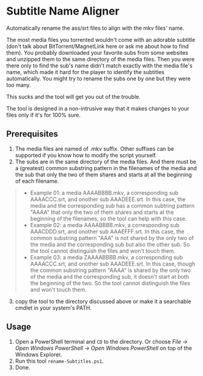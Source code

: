 # Subtitle Name Aligner 

Automatically rename the ass/srt files to align with the mkv files' name.

The most media files you torrented wouldn't come with an adorable subtitle (don't talk about BitTorrent/MagnetLink here or ask me about how to find them). You probably downloaded your favorite subs from some websites and unzipped them to the same directory of the media files. Then you were there only to find the sub's name didn't match exactly with the media file's name, which made it hard for the player to identify the subtitles automatically. You might try to rename the subs one by one but they were too many.

This sucks and the tool will get you out of the trouble.

The tool is designed in a non-intrusive way that it makes changes to your files only if it's for 100% sure.

## Prerequisites
1. The media files are named of .mkv suffix. Other suffixes can be supported if you know how to modify the script yourself.
2. The subs are in the same directory of the media files. And there must be a (greatest) common substring pattern in the filenames of the media and the sub that only the two of them shares and starts at all the beginning of each filename. 
> + Example 01: a media AAAABBBB.mkv, a corresponding sub AAAACCC.srt, and onother sub AAADEEE.srt. In this case, the media and the corresponding sub has a common subtring pattern "AAAA" that only the two of them shares and starts at the beginning of the filenames, so the tool can help with this case.
> + Example 02: a media AAAABBBB.mkv, a corresponding sub AAACDDD.srt, and onother sub AAAEFFF.srt. In this case, the common substring pattern "AAA" is not shared by the only two of the media and the corresponding sub but also the other sub. So the tool cannot distinguish the files and won't touch them.
> + Example 03: a media ZAAAABBBB.mkv, a corresponding sub AAAACCC.srt, and onother sub AAADEEE.srt. In this case, though the common substring pattern "AAAA" is shared by the only two of the media and the corresponding sub, it doesn't start at both the beginning of the two. So the tool cannot distinguish the files and won't touch them.
3. copy the tool to the directory discussed above or make it a searchable cmdlet in your system's PATH.

## Usage
1. Open a PowerShell terminal and `CD` to the directory. Or choose *File -> Open Windows PowerShell -> Open Windows PowerShell* on top of the Windows Explorer.
2. Run this tool `rename-Subtitles.ps1`.
3. Done.
